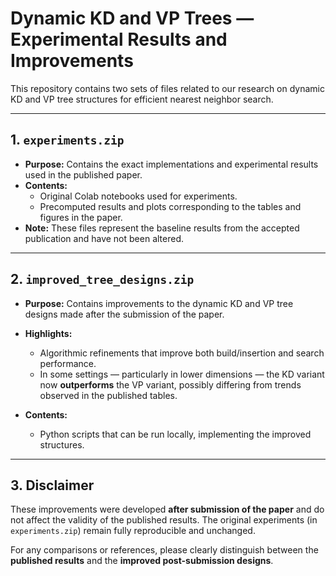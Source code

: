 # Dynamic KD and VP Trees — Experimental Results and Improvements

This repository contains two sets of files related to our research on dynamic KD and VP tree structures for efficient nearest neighbor search.

---

## 1. `experiments.zip`
- **Purpose:** Contains the exact implementations and experimental results used in the published paper.
- **Contents:**
  - Original Colab notebooks used for experiments.
  - Precomputed results and plots corresponding to the tables and figures in the paper.
- **Note:** These files represent the baseline results from the accepted publication and have not been altered.

---

## 2. `improved_tree_designs.zip`

- **Purpose:** Contains improvements to the dynamic KD and VP tree designs made after the submission of the paper.

- **Highlights:**
  - Algorithmic refinements that improve both build/insertion and search performance.
  - In some settings — particularly in lower dimensions — the KD variant now **outperforms** the VP variant, possibly differing from trends observed in the published tables.

- **Contents:**
  - Python scripts that can be run locally, implementing the improved structures.

---

## 3. Disclaimer
These improvements were developed **after submission of the paper** and do not affect the validity of the published results. The original experiments (in `experiments.zip`) remain fully reproducible and unchanged.

For any comparisons or references, please clearly distinguish between the **published results** and the **improved post-submission designs**.
